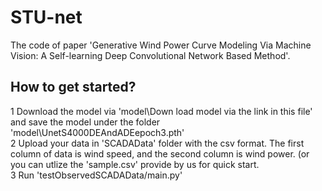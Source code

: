 # STU-net
The code of paper 'Generative Wind Power Curve Modeling Via Machine Vision: A Self-learning Deep Convolutional Network Based Method'.
## How to get started?
1 Download the model via 'model\Down load model via the link in this file' and save the model under the folder 'model\UnetS4000DEAndADEepoch3.pth'   
2 Upload your data in 'SCADAData' folder with the csv format. The first column of data is wind speed, and the second column is wind power. (or you can utlize the 'sample.csv' provide by us for quick start.  
3 Run 'testObservedSCADAData/main.py'  
